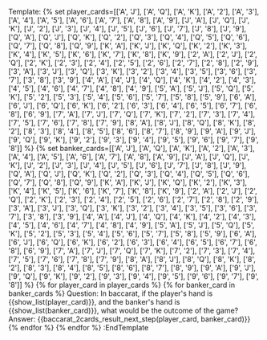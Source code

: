 
Template: {% set player_cards=[['A', 'J'], ['A', 'Q'], ['A', 'K'], ['A', '2'], ['A', '3'], ['A', '4'], ['A', '5'], ['A', '6'], ['A', '7'], ['A', '8'], ['A', '9'], ['J', 'A'], ['J', 'Q'], ['J', 'K'], ['J', '2'], ['J', '3'], ['J', '4'], ['J', '5'], ['J', '6'], ['J', '7'], ['J', '8'], ['J', '9'], ['Q', 'A'], ['Q', 'J'], ['Q', 'K'], ['Q', '2'], ['Q', '3'], ['Q', '4'], ['Q', '5'], ['Q', '6'], ['Q', '7'], ['Q', '8'], ['Q', '9'], ['K', 'A'], ['K', 'J'], ['K', 'Q'], ['K', '2'], ['K', '3'], ['K', '4'], ['K', '5'], ['K', '6'], ['K', '7'], ['K', '8'], ['K', '9'], ['2', 'A'], ['2', 'J'], ['2', 'Q'], ['2', 'K'], ['2', '3'], ['2', '4'], ['2', '5'], ['2', '6'], ['2', '7'], ['2', '8'], ['2', '9'], ['3', 'A'], ['3', 'J'], ['3', 'Q'], ['3', 'K'], ['3', '2'], ['3', '4'], ['3', '5'], ['3', '6'], ['3', '7'], ['3', '8'], ['3', '9'], ['4', 'A'], ['4', 'J'], ['4', 'Q'], ['4', 'K'], ['4', '2'], ['4', '3'], ['4', '5'], ['4', '6'], ['4', '7'], ['4', '8'], ['4', '9'], ['5', 'A'], ['5', 'J'], ['5', 'Q'], ['5', 'K'], ['5', '2'], ['5', '3'], ['5', '4'], ['5', '6'], ['5', '7'], ['5', '8'], ['5', '9'], ['6', 'A'], ['6', 'J'], ['6', 'Q'], ['6', 'K'], ['6', '2'], ['6', '3'], ['6', '4'], ['6', '5'], ['6', '7'], ['6', '8'], ['6', '9'], ['7', 'A'], ['7', 'J'], ['7', 'Q'], ['7', 'K'], ['7', '2'], ['7', '3'], ['7', '4'], ['7', '5'], ['7', '6'], ['7', '8'], ['7', '9'], ['8', 'A'], ['8', 'J'], ['8', 'Q'], ['8', 'K'], ['8', '2'], ['8', '3'], ['8', '4'], ['8', '5'], ['8', '6'], ['8', '7'], ['8', '9'], ['9', 'A'], ['9', 'J'], ['9', 'Q'], ['9', 'K'], ['9', '2'], ['9', '3'], ['9', '4'], ['9', '5'], ['9', '6'], ['9', '7'], ['9', '8']] %}
{% set banker_cards=[['A', 'J'], ['A', 'Q'], ['A', 'K'], ['A', '2'], ['A', '3'], ['A', '4'], ['A', '5'], ['A', '6'], ['A', '7'], ['A', '8'], ['A', '9'], ['J', 'A'], ['J', 'Q'], ['J', 'K'], ['J', '2'], ['J', '3'], ['J', '4'], ['J', '5'], ['J', '6'], ['J', '7'], ['J', '8'], ['J', '9'], ['Q', 'A'], ['Q', 'J'], ['Q', 'K'], ['Q', '2'], ['Q', '3'], ['Q', '4'], ['Q', '5'], ['Q', '6'], ['Q', '7'], ['Q', '8'], ['Q', '9'], ['K', 'A'], ['K', 'J'], ['K', 'Q'], ['K', '2'], ['K', '3'], ['K', '4'], ['K', '5'], ['K', '6'], ['K', '7'], ['K', '8'], ['K', '9'], ['2', 'A'], ['2', 'J'], ['2', 'Q'], ['2', 'K'], ['2', '3'], ['2', '4'], ['2', '5'], ['2', '6'], ['2', '7'], ['2', '8'], ['2', '9'], ['3', 'A'], ['3', 'J'], ['3', 'Q'], ['3', 'K'], ['3', '2'], ['3', '4'], ['3', '5'], ['3', '6'], ['3', '7'], ['3', '8'], ['3', '9'], ['4', 'A'], ['4', 'J'], ['4', 'Q'], ['4', 'K'], ['4', '2'], ['4', '3'], ['4', '5'], ['4', '6'], ['4', '7'], ['4', '8'], ['4', '9'], ['5', 'A'], ['5', 'J'], ['5', 'Q'], ['5', 'K'], ['5', '2'], ['5', '3'], ['5', '4'], ['5', '6'], ['5', '7'], ['5', '8'], ['5', '9'], ['6', 'A'], ['6', 'J'], ['6', 'Q'], ['6', 'K'], ['6', '2'], ['6', '3'], ['6', '4'], ['6', '5'], ['6', '7'], ['6', '8'], ['6', '9'], ['7', 'A'], ['7', 'J'], ['7', 'Q'], ['7', 'K'], ['7', '2'], ['7', '3'], ['7', '4'], ['7', '5'], ['7', '6'], ['7', '8'], ['7', '9'], ['8', 'A'], ['8', 'J'], ['8', 'Q'], ['8', 'K'], ['8', '2'], ['8', '3'], ['8', '4'], ['8', '5'], ['8', '6'], ['8', '7'], ['8', '9'], ['9', 'A'], ['9', 'J'], ['9', 'Q'], ['9', 'K'], ['9', '2'], ['9', '3'], ['9', '4'], ['9', '5'], ['9', '6'], ['9', '7'], ['9', '8']] %}
{% for player_card in player_cards %}
    {% for banker_card in banker_cards %}
Question: In baccarat, if the player's hand is {{show_list(player_card)}}, and the banker's hand is {{show_list(banker_card)}}, what would be the outcome of the game?
Answer: {{baccarat_2cards_result_next_step(player_card, banker_card)}}
    {% endfor %}
{% endfor %}
:EndTemplate






